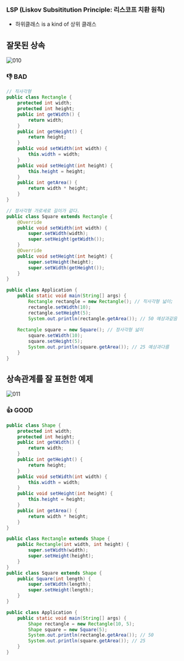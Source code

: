 ### LSP (Liskov Subsititution Principle: 리스코프 치환 원칙) ###
- 하위클래스 is a kind of 상위 클래스

## 잘못된 상속 ##
![010](https://user-images.githubusercontent.com/24876345/211248578-894749e4-6dc0-4986-a490-00a78a189c61.jpg)

### 👎 BAD ###
````java
// 직사각형
public class Rectangle {
    protected int width;
    protected int height;
    public int getWidth() {
        return width;
    }
    public int getHeight() {
        return height;
    }
    public void setWidth(int width) {
        this.width = width;
    }
    public void setHeight(int height) {
        this.height = height;
    }
    public int getArea() {
        return width * height;
    }
}
````
````java
// 정사각형 가로세로 길이가 같다.
public class Square extends Rectangle {
    @Override
    public void setWidth(int width) {
        super.setWidth(width);
        super.setHeight(getWidth());
    }
    @Override
    public void setHeight(int height) {
        super.setHeight(height);
        super.setWidth(getHeight());
    }
}

````
````java
public class Application {
    public static void main(String[] args) {
        Rectangle rectangle = new Rectangle(); // 직사각형 넓이;
        rectangle.setWidth(10);
        rectangle.setHeight(5);
        System.out.println(rectangle.getArea()); // 50 예상과같음
	
	Rectangle square = new Square(); // 정사각형 넓이
        square.setWidth(10);
        square.setHeight(5);
        System.out.println(square.getArea()); // 25 예상과다름
    }
}
````

## 상속관계를 잘 표현한 예제 ##

![011](https://user-images.githubusercontent.com/24876345/211248584-992fe733-f0f4-41a9-a830-3daf06d0f380.jpg)

### 👍 GOOD ###
````java
public class Shape {
    protected int width;
    protected int height;
    public int getWidth() {
        return width;
    }
    public int getHeight() {
        return height;
    }
    public void setWidth(int width) {
        this.width = width;
    }
    public void setHeight(int height) {
        this.height = height;
    }
    public int getArea() {
        return width * height;
    }
}
````
````java
public class Rectangle extends Shape {
    public Rectangle(int width, int height) {
        super.setWidth(width);
        super.setHeight(height);
    }
}
public class Square extends Shape {
    public Square(int length) {
    	super.setWidth(length);
        super.setHeight(length);
    }
}
````
````java
public class Application {
    public static void main(String[] args) {
        Shape rectangle = new Rectangle(10, 5);
        Shape square = new Square(5);
        System.out.println(rectangle.getArea()); // 50
        System.out.println(square.getArea()); // 25
    }
}
````
